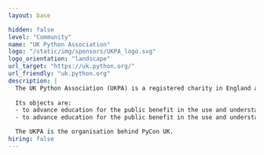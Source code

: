 ```yaml
---
layout: base

hidden: false
level: "Community"
name: "UK Python Association"
logo: "/static/img/sponsors/UKPA_logo.svg"
logo_orientation: "landscape"
url_target: "https://uk.python.org/"
url_friendly: "uk.python.org"
description: |
  The UK Python Association (UKPA) is a registered charity in England and Wales. 
  
  Its objects are:
  - to advance education for the public benefit in the use and understanding of the Python programming language within the UK by: (a) Organising, presenting and promoting Python related conferences, meetings and events at venues within the UK, (b) Supporting and promoting Python related projects and events organised by UKPA members, and, (c) Supporting UKPA members wishing to attend Python related conferences, meetings and events.
  - to advance education for the public benefit in the use and understanding of the Python programming language worldwise by supporting and promoting overseas Python related conferences, meetings and events.

  The UKPA is the organisation behind PyCon UK.
hiring: false
---
```

